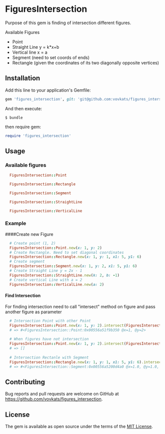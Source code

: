 # FiguresIntersection

Purpose of this gem is finding of intersection different figures.

Available Figures
* Point
* Straight Line y = k*x+b
* Vertical line x = a
* Segment (need to set coords of ends)
* Rectangle (given the coordinates of its two diagonally opposite vertices)

## Installation

Add this line to your application's Gemfile:

```ruby
gem 'figures_intersection', git: 'git@github.com:vovkats/figures_intersection.git'
```

And then execute:

    $ bundle

then require gem: 

```ruby
require 'figures_intersection'
```

## Usage

### Available figures

```ruby
  FiguresIntersection::Point
```

```ruby
  FiguresIntersection::Rectangle
```

```ruby
  FiguresIntersection::Segment
```

```ruby
  FiguresIntersection::StraightLine
```

```ruby
  FiguresIntersection::VerticalLine
```
    
### Example

####Create new Figure
```ruby
  # Create point (1, 2)
  FiguresIntersection::Point.new(x: 1, y: 2)
  # Create Rectangle. Need to set diagonal coordinates
  FiguresIntersection::Rectangle.new(x: 1, y: 1, x1: 5, y1: 6)
  # Create segment 
  FiguresIntersection::Segment.new(x: 1, y: 2, x1: 5, y1: 6)
  # Create Straight Line y = 2x - 1
  FiguresIntersection::StraightLine.new(k: 2, b: -1)
  # Create vertical Line with a = 2
  FiguresIntersection::VerticalLine.new(a: 2)
```

#### Find Intersection

For finding intersection need to call "intersect" method on figure and pass another figure as parameter 
```ruby
  # Intersection Point with other Point
  FiguresIntersection::Point.new(x: 1, y: 2).intersect(FiguresIntersection::Point.new(x: 1, y: 2))
  # => #<FiguresIntersection::Point:0x00556a51f9b350 @x=1, @y=2>
  
  # When figures have not intersection
  FiguresIntersection::Point.new(x: 1, y: 2).intersect(FiguresIntersection::Point.new(x: 1, y: 1))
  # => []
  
  # Intersection Rectanle with Segment
  FiguresIntersection::Rectangle.new(x: 1, y: 1, x1: 5, y1: 6).intersect(FiguresIntersection::Segment.new(x: 1, y: 1, x1: 3, y1: 3))
  # => #<FiguresIntersection::Segment:0x00556a5200d4a0 @x=1.0, @y=1.0, @x1=3, @y1=3>
```

## Contributing

Bug reports and pull requests are welcome on GitHub at https://github.com/vovkats/figures_intersection.


## License

The gem is available as open source under the terms of the [MIT License](http://opensource.org/licenses/MIT).

